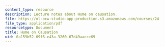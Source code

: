```yaml
---
content_type: resource
description: Lecture notes about Hume on causation.
file: https://ol-ocw-studio-app-production.s3.amazonaws.com/courses/24-01-classics-of-western-philosophy-spring-2016/0a159b5269f6e43a326067d49aacce69_MIT24_01S16_SES17.pdf
file_type: application/pdf
resourcetype: Document
title: Hume on Causation
uid: 0a159b52-69f6-e43a-3260-67d49aacce69
---
```

